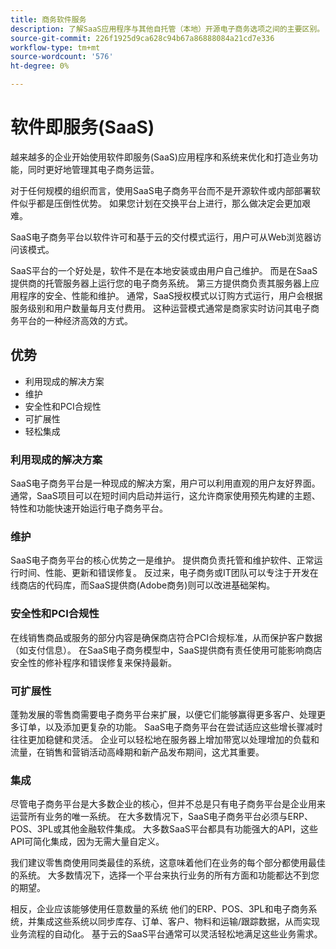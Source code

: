 ```yaml
---
title: 商务软件服务
description: 了解SaaS应用程序与其他自托管（本地）开源电子商务选项之间的主要区别。
source-git-commit: 226f1925d9ca628c94b67a86888084a21cd7e336
workflow-type: tm+mt
source-wordcount: '576'
ht-degree: 0%

---
```



# 软件即服务(SaaS)

越来越多的企业开始使用软件即服务(SaaS)应用程序和系统来优化和打造业务功能，同时更好地管理其电子商务运营。

对于任何规模的组织而言，使用SaaS电子商务平台而不是开源软件或内部部署软件似乎都是压倒性优势。 如果您计划在交换平台上进行，那么做决定会更加艰难。

SaaS电子商务平台以软件许可和基于云的交付模式运行，用户可从Web浏览器访问该模式。

SaaS平台的一个好处是，软件不是在本地安装或由用户自己维护。 而是在SaaS提供商的托管服务器上运行您的电子商务系统。 第三方提供商负责其服务器上应用程序的安全、性能和维护。 通常，SaaS授权模式以订购方式运行，用户会根据服务级别和用户数量每月支付费用。 这种运营模式通常是商家实时访问其电子商务平台的一种经济高效的方式。

## 优势

- 利用现成的解决方案
- 维护
- 安全性和PCI合规性
- 可扩展性
- 轻松集成

### 利用现成的解决方案

SaaS电子商务平台是一种现成的解决方案，用户可以利用直观的用户友好界面。 通常，SaaS项目可以在短时间内启动并运行，这允许商家使用预先构建的主题、特性和功能快速开始运行电子商务平台。

### 维护

SaaS电子商务平台的核心优势之一是维护。 提供商负责托管和维护软件、正常运行时间、性能、更新和错误修复。 反过来，电子商务或IT团队可以专注于开发在线商店的代码库，而SaaS提供商(Adobe商务)则可以改进基础架构。

### 安全性和PCI合规性

在线销售商品或服务的部分内容是确保商店符合PCI合规标准，从而保护客户数据（如支付信息）。 在SaaS电子商务模型中，SaaS提供商有责任使用可能影响商店安全性的修补程序和错误修复来保持最新。

### 可扩展性

蓬勃发展的零售商需要电子商务平台来扩展，以便它们能够赢得更多客户、处理更多订单，以及添加更复杂的功能。 SaaS电子商务平台在尝试适应这些增长骤减时往往更加稳健和灵活。 企业可以轻松地在服务器上增加带宽以处理增加的负载和流量，在销售和营销活动高峰期和新产品发布期间，这尤其重要。

### 集成

尽管电子商务平台是大多数企业的核心，但并不总是只有电子商务平台是企业用来运营所有业务的唯一系统。 在大多数情况下，SaaS电子商务平台必须与ERP、POS、3PL或其他金融软件集成。 大多数SaaS平台都具有功能强大的API，这些API可简化集成，因为无需大量自定义。

我们建议零售商使用同类最佳的系统，这意味着他们在业务的每个部分都使用最佳的系统。 大多数情况下，选择一个平台来执行业务的所有方面和功能都达不到您的期望。

相反，企业应该能够使用任意数量的系统
他们的ERP、POS、3PL和电子商务系统，并集成这些系统以同步库存、订单、客户、物料和运输/跟踪数据，从而实现业务流程的自动化。 基于云的SaaS平台通常可以灵活轻松地满足这些业务需求。
